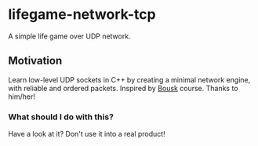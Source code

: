 # lifegame-network-tcp
A simple life game over UDP network.

## Motivation
Learn low-level UDP sockets in C++ by creating a minimal network engine, with reliable and ordered packets. Inspired by [Bousk](https://bousk.developpez.com/cours/reseau-c++/) course. Thanks to him/her! 

### What should I do with this?
Have a look at it? Don't use it into a real product!
